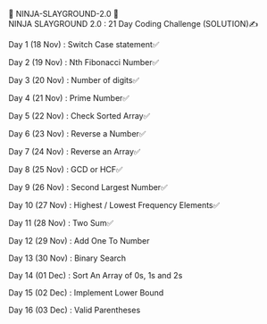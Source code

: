 🎯 NINJA-SLAYGROUND-2.0 🎯
<br>
NINJA SLAYGROUND 2.0 : 21 Day Coding Challenge (SOLUTION)✍️

Day 1 (18 Nov) : Switch Case statement✅

Day 2 (19 Nov) : Nth Fibonacci Number✅

Day 3 (20 Nov) : Number of digits✅

Day 4 (21 Nov) : Prime Number✅

Day 5 (22 Nov) : Check Sorted Array✅

Day 6 (23 Nov) : Reverse a Number✅

Day 7 (24 Nov) : Reverse an Array✅

Day 8 (25 Nov) : GCD or HCF✅

Day 9 (26 Nov) : Second Largest Number✅

Day 10 (27 Nov) : Highest / Lowest Frequency Elements✅

Day 11 (28 Nov) : Two Sum✅

Day 12 (29 Nov) : Add One To Number

Day 13 (30 Nov) : Binary Search

Day 14 (01 Dec) : Sort An Array of 0s, 1s and 2s

Day 15 (02 Dec) : Implement Lower Bound

Day 16 (03 Dec) : Valid Parentheses

